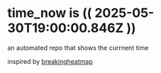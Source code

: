 # time_now is (( 2025-05-30T19:00:00.846Z ))

an automated repo that shows the currnent time

inspired by [breakingheatmap](https://github.com/breakingheatmap/breakingheatmap)